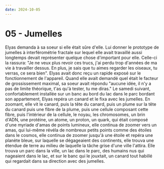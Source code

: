 ```yaml
---
date: 2024-10-05
---
```

# 05 - Jumelles

Elyas demanda à sa soeur si elle était sûre d'elle. Lui donner le prototype de jumelles
à interférométrie fractale sur lequel elle avait travaillé aussi longtemps devait
représenter quelque chose d'important pour elle. Celle-ci la rassura: "Je ne veux plus
revoir ces trucs, j'ai perdu trop d'années de ma vie à travailler dessus. En plus, je
sais que tu aimes regarder les oiseaux, tu verras, ce sera bien". Elyas avait donc reçu
un rapide exposé sur le fonctionnement de l'appareil. Quand elle avait demandé quel
était le facteur de grossissement maximal, sa soeur avait répondu "aucune idée, il n'y a
pas de limite théorique, t'as qu'à tester, tu me diras." Le samedi suivant,
confortablement installée sur un banc au bord du lac dans le parc bordant son
appartement, Elyas repéra un canard et le fixa avec les jumelles. En zoomant, elle vit
le canard, puis la tête du canard, puis un plume sur la tête du canard puis une fibre de
la plume, puis une cellule composant cette fibre, puis l'intérieur de la cellule, le
noyau, les chromosomes, un brin d'ADN, une protéine, un atome, un proton, un quark, qui
était composé d'une myriade d'amas de points lumineux, elle continua de zoomer vers un
amas, qui lui-même révéla de nombreux petits points comme des étoiles dans le cosmos,
elle continua de zoomer jusqu'à une étoile et repéra une planète bleue, sur laquelle se
dégageaient des continents, elle trouva une étendue de terre au milieu de laquelle la
tâche grise d'une ville l'attira. Elle trouva un parc dans la ville, un lac dans le
parc, des humains nus qui nageaient dans le lac, et sur le banc qui le jouxtait, un
canard tout habillé qui regardait dans sa direction avec des jumelles.
